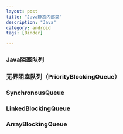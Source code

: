 ```yaml
---
layout: post
title: "Java静态内部类"
description: "Java"
category: android
tags: [Binder]

---
```


### Java阻塞队列

### 无界阻塞队列（PriorityBlockingQueue）

### SynchronousQueue

### LinkedBlockingQueue

### ArrayBlockingQueue